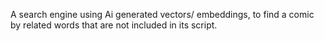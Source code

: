 A search engine using Ai generated vectors/ embeddings, to find a comic by related words that are not included in its script.
